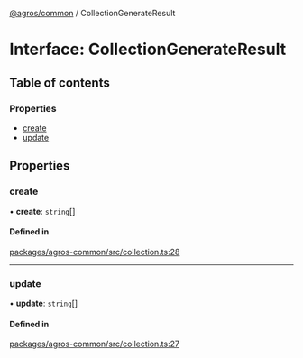 [@agros/common](../index.md) / CollectionGenerateResult

# Interface: CollectionGenerateResult

## Table of contents

### Properties

- [create](CollectionGenerateResult.md#create)
- [update](CollectionGenerateResult.md#update)

## Properties

### <a id="create" name="create"></a> create

• **create**: `string`[]

#### Defined in

[packages/agros-common/src/collection.ts:28](https://github.com/agrosjs/agros/blob/9f93173/packages/agros-common/src/collection.ts#L28)

___

### <a id="update" name="update"></a> update

• **update**: `string`[]

#### Defined in

[packages/agros-common/src/collection.ts:27](https://github.com/agrosjs/agros/blob/9f93173/packages/agros-common/src/collection.ts#L27)
